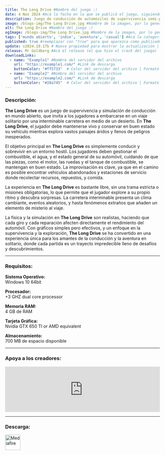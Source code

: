 ```yaml
---
title: The Long Drive #Nombre del juego :)
date: 4 Nov 2024 #Acá la fecha en la que se publicó el juego, siguiendo este formato: Dia "30", Mes "Oct", Año "2024" = como debe quedar: 30 Oct 2024
description: Juego de conducción de automóviles de supervivencia semi-postapocalíptico en mundo abierto generado aleatoriamente. #Acá una mini descripción del juego
image: /blogs-img/The Long Drive.jpg #Nombre de la imagen, por lo general es exactamente el mismo nombre que el juego excluyendo lo ":" (Dos puntos)
alt: The Long Drive #Nombre del juego :)
ogImage: /blogs-img/The Long Drive.jpg #Nombre de la imagen, por lo general es exactamente el mismo nombre que el juego excluyendo lo ":" (Dos puntos)
tags: ['mundo abierto', 'indie', 'aventura', 'casual'] #Acá la categoría o categorías del juego, si es más de una se coloca en este formato: ['categoría1', 'categoría2']
published: true #reemplazar con "true" para que aparezca como publicado
update: v2024.10.17b # Nueva propiedad para mostrar la actualización | Formato: v1.0.0
release: Mr Goldberg #Acá el release (el que hizo el crack del juego) | Formato: Nicolhetti
downloadLinks:
  - name: "Example1" #Nombre del servidor del archivo
    url: "https://example1.com/" #Link de descarga
    buttonColor: "#ff5733"  # Color del servidor del archivo | Formato hexadecimal | MediaFire: #0171F0 | Buzzheavier: #FF6600 |
  - name: "Example2" #Nombre del servidor del archivo
    url: "https://example2.com/" #Link de descarga
    buttonColor: "#28a745"  # Color del servidor del archivo | Formato hexadecimal | MediaFire: #0171F0 | Buzzheavier: #FF6600 |
---
```


<!--En VSCode seleccionando una palabra, por ejemplo: "The Long Drive" y apretando Ctrl+F2 se seleccionan todas las palabras iguales-->

### Descripción:
**The Long Drive** es un juego de supervivencia y simulación de conducción en mundo abierto, que invita a los jugadores a embarcarse en un viaje solitario por una interminable carretera en medio de un desierto. En **The Long Drive**, el jugador debe mantenerse vivo y conservar en buen estado su vehículo mientras explora vastos paisajes áridos y llenos de peligros inesperados.

El objetivo principal en **The Long Drive** es simplemente conducir y sobrevivir en un entorno hostil. Los jugadores deben gestionar el combustible, el agua, y el estado general de su automóvil, cuidando de que las piezas, como el motor, las ruedas y el tanque de combustible, se mantengan en buen estado. La improvisación es clave, ya que en el camino es posible encontrar vehículos abandonados y estaciones de servicio donde recolectar recursos, repuestos, y comida.

La experiencia en **The Long Drive** es bastante libre, sin una trama estricta o misiones obligatorias, lo que permite que el jugador explore a su propio ritmo y descubra sorpresas. La carretera interminable presenta un clima cambiante, eventos aleatorios, y hasta fenómenos extraños que añaden un elemento de misterio al viaje.

La física y la simulación en **The Long Drive** son realistas, haciendo que cada giro y cada reparación afecten directamente el rendimiento del automóvil. Con gráficos simples pero efectivos, y un enfoque en la supervivencia y la exploración, **The Long Drive** se ha convertido en una experiencia única para los amantes de la conducción y la aventura en solitario, donde cada partida es un trayecto impredecible lleno de desafíos y descubrimientos.
<!--Prompt para Chat-GPT: Hazme una descripción para el juego "The Long Drive" y cada que menciones "The Long Drive" ponlo en negrita -->

---

### Requisitos:
**Sistema Operativo:**  
Windows 10 64bit

**Procesador:**  
+3 GHZ dual core processor

**Memoria RAM:**  
4 GB de RAM

**Tarjeta Gráfica:**  
Nvidia GTX 650 TI or AMD equivalent

**Almacenamiento:**  
700 MB de espacio disponible

<!--Si falta o sobra un requisito se quita o se agrega manteniendo el mismo formato-->

---

### Apoya a los creadores:
<iframe src="https://store.steampowered.com/widget/1017180/" frameborder="0" style="background-color: transparent; width: 100% !important; aspect-ratio: 646 / 190;"></iframe>

<!--Reemplazar los numeros (AppID) del juego (en este caso 2668510) por el numero (AppID) correspondiente con el juego a publicar-->
<!--El AppID se encuentra en la URL del Juego en Steam-->

---

### Descarga:

[<img src="https://gist.github.com/cxmeel/0dbc95191f239b631c3874f4ccf114e2/raw/download.svg" alt="Mediafire" height="50" />](https://www.mediafire.com/file/yfiyh9otezbwcow/The_Long_Drive_-_By_Nicolhetti_Projects.zip/file)

<!-- # se debe reemplazar por el link de descarga-->

<!--NOMBRE-DEL-SERVICIO se debe reemplazar por el servicio donde está subido el juego-->